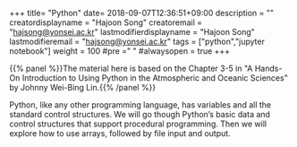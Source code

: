 +++
title= "Python"
date= 2018-09-07T12:36:51+09:00
description = ""
creatordisplayname = "Hajoon Song"
creatoremail = "hajsong@yonsei.ac.kr"
lastmodifierdisplayname = "Hajoon Song"
lastmodifieremail = "hajsong@yonsei.ac.kr"
tags = ["python","jupyter notebook"]
weight = 100
#pre ="<i class='fa fa-edit' ></i> "
#alwaysopen = true
+++

{{% panel %}}The material here is based on the Chapter 3-5 in "A Hands-On Introduction to Using Python in the Atmospheric and Oceanic Sciences" by Johnny Wei-Bing Lin.{{% /panel %}}


Python, like any other programming language, has variables and all the standard
control structures. We will go though Python’s basic data and
control structures that support procedural programming.
Then we will explore how to use arrays, followed by file input and output.
